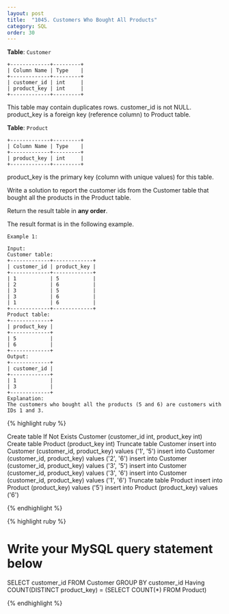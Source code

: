 ```yaml
---
layout: post
title:  "1045. Customers Who Bought All Products"
category: SQL
order: 30
---
```



**Table**: `Customer`

```
+-------------+---------+
| Column Name | Type    |
+-------------+---------+
| customer_id | int     |
| product_key | int     |
+-------------+---------+
```

This table may contain duplicates rows. 
customer_id is not NULL.
product_key is a foreign key (reference column) to Product table.
 

**Table**: `Product`

```
+-------------+---------+
| Column Name | Type    |
+-------------+---------+
| product_key | int     |
+-------------+---------+
```
product_key is the primary key (column with unique values) for this table.
 

Write a solution to report the customer ids from the Customer table that bought all the products in the Product table.

Return the result table in **any order**.

The result format is in the following example.

 
```
Example 1:

Input: 
Customer table:
+-------------+-------------+
| customer_id | product_key |
+-------------+-------------+
| 1           | 5           |
| 2           | 6           |
| 3           | 5           |
| 3           | 6           |
| 1           | 6           |
+-------------+-------------+
Product table:
+-------------+
| product_key |
+-------------+
| 5           |
| 6           |
+-------------+
Output: 
+-------------+
| customer_id |
+-------------+
| 1           |
| 3           |
+-------------+
Explanation: 
The customers who bought all the products (5 and 6) are customers with IDs 1 and 3.
```

{% highlight ruby %}

Create table If Not Exists Customer (customer_id int, product_key int)
Create table Product (product_key int)
Truncate table Customer
insert into Customer (customer_id, product_key) values ('1', '5')
insert into Customer (customer_id, product_key) values ('2', '6')
insert into Customer (customer_id, product_key) values ('3', '5')
insert into Customer (customer_id, product_key) values ('3', '6')
insert into Customer (customer_id, product_key) values ('1', '6')
Truncate table Product
insert into Product (product_key) values ('5')
insert into Product (product_key) values ('6')

{% endhighlight %}

{% highlight ruby %}

# Write your MySQL query statement below
SELECT customer_id
FROM Customer
GROUP BY customer_id
Having COUNT(DISTINCT product_key) = (SELECT COUNT(*) FROM Product)

{% endhighlight %}